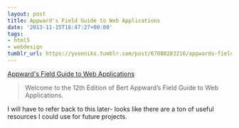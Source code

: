 ```yaml
---
layout: post
title: Appward's Field Guide to Web Applications
date: '2013-11-15T16:47:27+00:00'
tags:
- html5
- webdesign
tumblr_url: https://yvonniks.tumblr.com/post/67088283216/appwards-field-guide-to-web-applications
---
```

[Appward's Field Guide to Web Applications](http://www.html5rocks.com/webappfieldguide/building-great-web-applications/informed/)  

> Welcome to the 12th Edition of Bert Appward’s Field Guide to Web Applications.

I will have to refer back to this later- looks like there are a ton of useful resources I could use for future projects.&nbsp;
